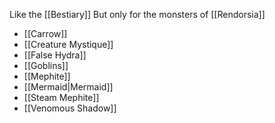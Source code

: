 Like the [[Bestiary]] But only for the monsters of [[Rendorsia]]

- [[Carrow]]
- [[Creature Mystique]]
- [[False Hydra]]
- [[Goblins]]
- [[Mephite]]
- [[Mermaid|Mermaid]]
- [[Steam Mephite]]
- [[Venomous Shadow]] 